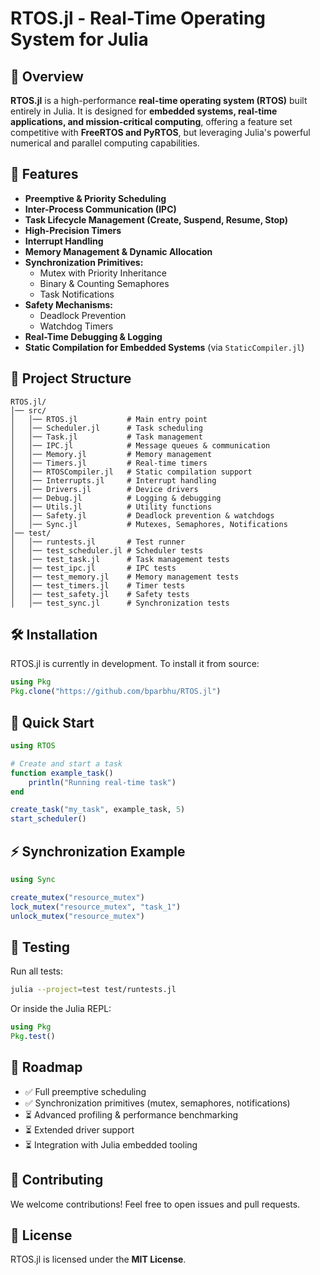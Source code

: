 # RTOS.jl - Real-Time Operating System for Julia

## 🚀 Overview
**RTOS.jl** is a high-performance **real-time operating system (RTOS)** built entirely in Julia. It is designed for **embedded systems, real-time applications, and mission-critical computing**, offering a feature set competitive with **FreeRTOS and PyRTOS**, but leveraging Julia's powerful numerical and parallel computing capabilities.

## 🌟 Features
- **Preemptive & Priority Scheduling**
- **Inter-Process Communication (IPC)**
- **Task Lifecycle Management (Create, Suspend, Resume, Stop)**
- **High-Precision Timers**
- **Interrupt Handling**
- **Memory Management & Dynamic Allocation**
- **Synchronization Primitives:**
  - Mutex with Priority Inheritance
  - Binary & Counting Semaphores
  - Task Notifications
- **Safety Mechanisms:**
  - Deadlock Prevention
  - Watchdog Timers
- **Real-Time Debugging & Logging**
- **Static Compilation for Embedded Systems** (via `StaticCompiler.jl`)

## 📂 Project Structure
```
RTOS.jl/
│── src/
│   │── RTOS.jl           # Main entry point
│   │── Scheduler.jl      # Task scheduling
│   │── Task.jl           # Task management
│   │── IPC.jl            # Message queues & communication
│   │── Memory.jl         # Memory management
│   │── Timers.jl         # Real-time timers
│   │── RTOSCompiler.jl   # Static compilation support
│   │── Interrupts.jl     # Interrupt handling
│   │── Drivers.jl        # Device drivers
│   │── Debug.jl          # Logging & debugging
│   │── Utils.jl          # Utility functions
│   │── Safety.jl         # Deadlock prevention & watchdogs
│   │── Sync.jl           # Mutexes, Semaphores, Notifications
│── test/
│   │── runtests.jl       # Test runner
│   │── test_scheduler.jl # Scheduler tests
│   │── test_task.jl      # Task management tests
│   │── test_ipc.jl       # IPC tests
│   │── test_memory.jl    # Memory management tests
│   │── test_timers.jl    # Timer tests
│   │── test_safety.jl    # Safety tests
│   │── test_sync.jl      # Synchronization tests
```

## 🛠 Installation
RTOS.jl is currently in development. To install it from source:
```julia
using Pkg
Pkg.clone("https://github.com/bparbhu/RTOS.jl")
```

## 🚦 Quick Start
```julia
using RTOS

# Create and start a task
function example_task()
    println("Running real-time task")
end

create_task("my_task", example_task, 5)
start_scheduler()
```

## ⚡ Synchronization Example
```julia
using Sync

create_mutex("resource_mutex")
lock_mutex("resource_mutex", "task_1")
unlock_mutex("resource_mutex")
```

## 🔬 Testing
Run all tests:
```sh
julia --project=test test/runtests.jl
```
Or inside the Julia REPL:
```julia
using Pkg
Pkg.test()
```

## 🔧 Roadmap
- ✅ Full preemptive scheduling
- ✅ Synchronization primitives (mutex, semaphores, notifications)
- ⏳ Advanced profiling & performance benchmarking
- ⏳ Extended driver support
- ⏳ Integration with Julia embedded tooling

## 🤝 Contributing
We welcome contributions! Feel free to open issues and pull requests.

## 📜 License
RTOS.jl is licensed under the **MIT License**.
